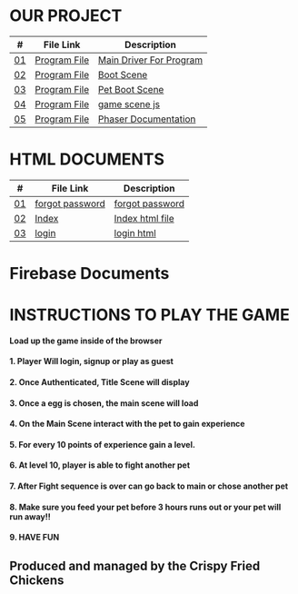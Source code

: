 # OUR PROJECT


|   #    | File Link       | Description                          |
|------- |-------------------|-------------------------------------------------|
| [01](.MainScene.js) |  [Program File](./MainScene.js) | [ Main Driver For Program](./MainScene.js)|
| [02](.BootScene.js) |  [Program File](./BootScene.js) | [ Boot Scene](./BootScene.js)|
| [03](.bootpet.js) |  [Program File](./bootpet.js) | [ Pet Boot Scene](./bootpet.js)|
| [04](.game.js) |  [Program File](./game.js) | [ game scene js](./game.js)|
| [05](.phaser.js) |  [Program File](./phaser.js) | [ Phaser Documentation](./phaser.js)|

# HTML DOCUMENTS

|   #    | File Link       | Description                          |
|------- |-------------------|-------------------------------------------------|
| [01](.forget_password.html) |  [forgot password](./forget_password.html) | [ forgot password](./forget_password.html)|
| [02](.index.html) |  [Index](./index.html) | [ Index html file](./index.html)   |
| [03](.login.html) |  [login](./login.html) | [ login html](./login.html)   |

# Firebase Documents

# INSTRUCTIONS TO PLAY THE GAME

#### Load up the game inside of the browser
####  1. Player Will login, signup or play as guest 
####  2. Once Authenticated, Title Scene will display
####  3. Once a egg is chosen, the main scene will load
####  4. On the Main Scene interact with the pet to gain experience
####  5. For every 10 points of experience gain a level.
####  6. At level 10, player is able to fight another pet
####  7. After Fight sequence is over can go back to main or chose another pet
####  8. Make sure you feed your pet before 3 hours runs out or your pet will run away!!
####  9. HAVE FUN

## Produced and managed by the Crispy Fried Chickens

